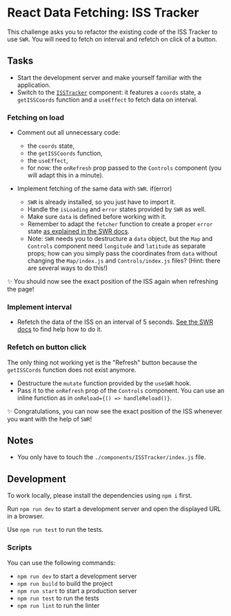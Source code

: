 # React Data Fetching: ISS Tracker

This challenge asks you to refactor the existing code of the ISS Tracker to use `SWR`.
You will need to fetch on interval and refetch on click of a button.

## Tasks

- Start the development server and make yourself familiar with the application.
- Switch to the [`ISSTracker`](./components/ISSTracker/index.js) component: it features a `coords` state, a `getISSCoords` function and a `useEffect` to fetch data on interval.

### Fetching on load

- Comment out all unnecessary code:

  - the `coords` state,
  - the `getISSCoords` function,
  - the `useEffect`,
  - for now: the `onRefresh` prop passed to the `Controls` component (you will adapt this in a minute).

- Implement fetching of the same data with `SWR`.
if(error)

  - `SWR` is already installed, so you just have to import it.
  - Handle the `isLoading` and `error` states provided by `SWR` as well.
  - Make sure `data` is defined before working with it.
  - Remember to adapt the `fetcher` function to create a proper `error` state [as explained in the SWR docs](https://swr.vercel.app/docs/error-handling#status-code-and-error-object).
  - Note: `SWR` needs you to destructure a `data` object, but the `Map` and `Controls` component need `longitude` and `latitude` as separate props; how can you simply pass the coordinates from `data` without changing the `Map/index.js` and `Controls/index.js` files? (Hint: there are several ways to do this!)

✨ You should now see the exact position of the ISS again when refreshing the page!

### Implement interval

- Refetch the data of the ISS on an interval of 5 seconds. [See the SWR docs](https://swr.vercel.app/docs/revalidation#revalidate-on-interval) to find help how to do it.

### Refetch on button click

The only thing not working yet is the "Refresh" button because the `getISSCords` function does not exist anymore.

- Destructure the `mutate` function provided by the `useSWR` hook.
- Pass it to the `onRefresh` prop of the `Controls` component. You can use an inline function as in `onReload={() => handleReload()}`.

✨ Congratulations, you can now see the exact position of the ISS whenever you want with the help of `SWR`!

## Notes

- You only have to touch the `./components/ISSTracker/index.js` file.

## Development

To work locally, please install the dependencies using `npm i` first.

Run `npm run dev` to start a development server and open the displayed URL in a browser.

Use `npm run test` to run the tests.

### Scripts

You can use the following commands:

- `npm run dev` to start a development server
- `npm run build` to build the project
- `npm run start` to start a production server
- `npm run test` to run the tests
- `npm run lint` to run the linter
